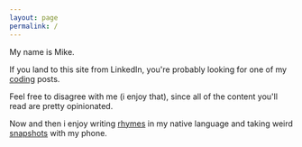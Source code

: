 ```yaml
---
layout: page
permalink: /
---
```


My name is Mike.

If you land to this site from LinkedIn, you're probably looking for one of my [coding](https://costajob.github.io/coding/) posts.

Feel free to disagree with me (i enjoy that), since all of the content you'll read are pretty opinionated.

Now and then i enjoy writing [rhymes](https://costajob.github.io/rhymes/) in my native language and taking weird [snapshots](https://instagram.com/agilestyle73) with my phone.
